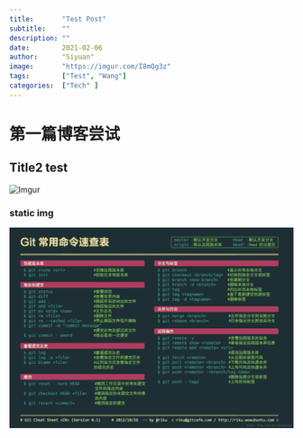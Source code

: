 ```yaml
---
title:       "Test Post"
subtitle:    ""
description: ""
date:        2021-02-06
author:      "Siyuan"
image:       "https://imgur.com/I8mQg3z"
tags:        ["Test", "Wang"]
categories:  ["Tech" ]
---
```

# 第一篇博客尝试

## Title2 test
![Imgur](https://imgur.com/I8mQg3z.png)

### **static img**

![img](/static/_images/git.png)